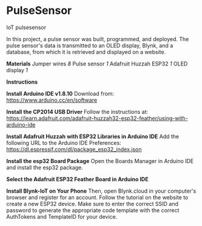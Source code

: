 # PulseSensor
IoT pulsesensor

In this project, a pulse sensor was built, programmed, and deployed.
The pulse sensor's data is transmitted to an OLED display, Blynk, and a database, from which it is retrieved and displayed on a website.

**Materials** 
Jumper wires _8_
Pulse sensor _1_
Adafruit Huzzah ESP32 _1_
OLED display    _1_


**Instructions**

**Install Arduino IDE v1.8.10**
Download from: https://www.arduino.cc/en/software

**Install the CP2014 USB Driver**
Follow the instructions at: https://learn.adafruit.com/adafruit-huzzah32-esp32-feather/using-with-arduino-ide

**Install Adafruit Huzzah with ESP32 Libraries in Arduino IDE**
Add the following URL to the Arduino IDE Preferences:
https://dl.espressif.com/dl/package_esp32_index.json

**Install the esp32 Board Package**
Open the Boards Manager in Arduino IDE and install the esp32 package.

**Select the Adafruit ESP32 Feather Board in Arduino IDE**

**Install Blynk-IoT on Your Phone**
Then, open Blynk.cloud in your computer's browser and register for an account. Follow the tutorial on the website to create a new ESP32 device.
Make sure to enter the correct SSID and password to generate the appropriate code template with the correct AuthTokens and TemplateID for your device.
